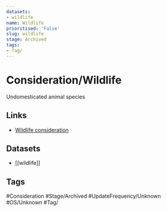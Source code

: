 ```yaml
---
datasets:
- wildlife
name: Wildlife
prioritised: 'False'
slug: wildlife
stage: Archived
tags:
- Tag/
---
```


# Consideration/Wildlife

Undomesticated animal species

## Links

* [Wildlife consideration](https://design.planning.data.gov.uk/planning-consideration/wildlife)

## Datasets

* [[wildlife]]

## Tags

#Consideration #Stage/Archived #UpdateFrequency/Unknown #OS/Unknown #Tag/